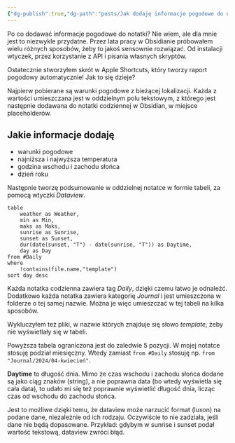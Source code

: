 ```yaml
---
{"dg-publish":true,"dg-path":"posts/Jak dodaję informacje pogodowe do notatki w Obsidian.md","dg-permalink":"obsidian-weather-2024","permalink":"/obsidian-weather-2024/","tags":["WeblogPoMo2024","Obsidian"]}
---
```



Po co dodawać informacje pogodowe do notatki? Nie wiem, ale dla mnie jest to niezwykle przydatne. Przez lata pracy w Obsidianie próbowałem wielu różnych sposobów, żeby to jakoś sensownie rozwiązać. Od instalacji wtyczek, przez korzystanie z API i pisania własnych skryptów.

Ostatecznie stworzyłem skrót w Apple Shortcuts, który tworzy raport pogodowy automatycznie! Jak to się dzieje?

Najpierw pobierane są warunki pogodowe z bieżącej lokalizacji. Każda z wartości umieszczana jest w oddzielnym polu tekstowym, z którego jest następnie dodawana do notatki codziennej w Obsidian, w miejsce placeholderów.

## Jakie informacje dodaję

- warunki pogodowe
- najniższa i najwyższa temperatura
- godzina wschodu i zachodu słońca
- dzień roku

Następnie tworzę podsumowanie w oddzielnej notatce w formie tabeli, za pomocą wtyczki *Dataview*.

```
table
	weather as Weather,
	min as Min,
	maks as Maks,
	sunrise as Sunrise,
	sunset as Sunset,
	dur(date(sunset, "T") - date(sunrise, "T")) as Daytime,
	day as Day
from #Daily 
where
	!contains(file.name,"template")
sort day desc
```

Każda notatka codzienna zawiera tag *Daily*, dzięki czemu łatwo je odnaleźć. Dodatkowo każda notatka zawiera kategorię *Journal* i jest umieszczona w folderze o tej samej nazwie. Można je więc umieszczać w tej tabeli na kilka sposobów.

Wykluczyłem też pliki, w nazwie których znajduje się słowo *template*, żeby nie wyświetlały się w tabeli.

Powyższa tabela ograniczona jest do zaledwie 5 pozycji. W mojej notatce stosuję podział miesięczny. Wtedy zamiast `from #Daily` stosuję np. `from "Journal/2024/04-kwiecień"`.

**Daytime** to długość dnia. Mimo że czas wschodu i zachodu słońca dodane są jako ciąg znaków (string), a nie poprawna data (bo wtedy wyświetla się cała data), to udało mi się też poprawnie wyświetlić długość dnia, licząc czas od wschodu do zachodu słońca.

Jest to możliwe dzięki temu, że dataview może narzucić format (luxon) na podane dane, niezależnie od ich rodzaju. Oczywiście to nie zadziała, jeśli dane nie będą dopasowane. Przykład: gdybym w sunrise i sunset podał wartość tekstową, dataview zwróci błąd.

